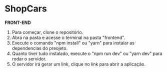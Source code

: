# ShopCars

**FRONT-END**

1. Para começar, clone o repositório.
2. Abra na pasta e acesse o terminal na pasta "frontend".
3. Execute o comando "npm install" ou "yarn" para instalar as dependencias do preojeto.
4. Quanto tiver tudo instalado, execute o "npm run dev" ou "yarn dev" para rodar o servidor.
5. O servidor irá gerar um link, clique no link para abrir a aplicação.
